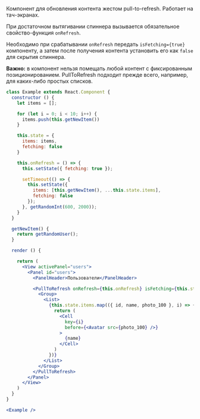 Компонент для обновления контента жестом pull-to-refresh.
Работает на тач-экранах.

При достаточном вытягивании спиннера вызывается обязательное свойство-функция `onRefresh`.

Необходимо при срабатывании `onRefresh` передать `isFetching={true}` компоненту, а затем после получения контента установить его как `false` для скрытия спиннера.

**Важно:** в компонент нельзя помещать любой контент с фиксированным позиционированием. PullToRefresh подходит прежде всего, например, для каких-либо простых списков.

```jsx
class Example extends React.Component {
  constructor () {
    let items = [];

    for (let i = 0; i < 10; i++) {
      items.push(this.getNewItem())
    }

    this.state = {
      items: items,
      fetching: false
    }

    this.onRefresh = () => {
      this.setState({ fetching: true });

      setTimeout(() => {
        this.setState({
          items: [this.getNewItem(), ...this.state.items],
          fetching: false
        });
      }, getRandomInt(600, 2000));
    }
  }

  getNewItem() {
    return getRandomUser();
  }

  render () {

    return (
      <View activePanel="users">
        <Panel id="users">
          <PanelHeader>Пользователи</PanelHeader>

          <PullToRefresh onRefresh={this.onRefresh} isFetching={this.state.fetching}>
            <Group>
              <List>
                {this.state.items.map(({ id, name, photo_100 }, i) => {
                  return (
                    <Cell
                      key={i}
                      before={<Avatar src={photo_100} />}
                    >
                      {name}
                    </Cell>
                  )
                })}
              </List>
            </Group>
          </PullToRefresh>
        </Panel>
      </View>
    )
  }
}

<Example />
```
